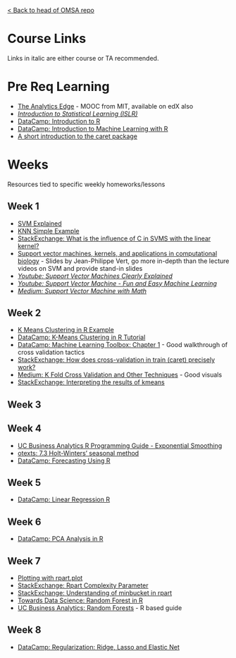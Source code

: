 [< Back to head of OMSA repo](README.md)

# Course Links

Links in italic are either course or TA recommended.

# Pre Req Learning

* [The Analytics Edge](https://ocw.mit.edu/courses/sloan-school-of-management/15-071-the-analytics-edge-spring-2017/) - MOOC from MIT, available on edX also
* *[Introduction to Statistical Learning (ISLR)](http://faculty.marshall.usc.edu/gareth-james/ISL/ISLR%20Seventh%20Printing.pdf)*
* [DataCamp: Introduction to R](https://www.datacamp.com/courses/free-introduction-to-r)
* [DataCamp: Introduction to Machine Learning with R](https://campus.datacamp.com/courses/introduction-to-machine-learning-with-r/)
* [A short introduction to the caret package](https://cran.csiro.au/web/packages/caret/vignettes/caret.html)

# Weeks

Resources tied to specific weekly homeworks/lessons

## Week 1

* [SVM Explained](https://static1.squarespace.com/static/58851af9ebbd1a30e98fb283/t/58902fbae4fcb5398aeb7505/1485844411772/SVM+Explained.pdf)
* [KNN Simple Example](http://rstudio-pubs-static.s3.amazonaws.com/24844_335efcfc09954ad99c4e05d9548ed2ad.html)
* [StackExchange: What is the influence of C in SVMS with the linear kernel?](https://stats.stackexchange.com/questions/31066/what-is-the-influence-of-c-in-svms-with-linear-kernel)
* [Support vector machines, kernels, and applications in computational biology](http://members.cbio.mines-paristech.fr/~jvert/talks/110401mines/mines.pdf) - Slides by Jean-Philippe Vert, go more in-depth than the lecture videos on SVM and provide stand-in slides 
* *[Youtube: Support Vector Machines Clearly Explained](https://www.youtube.com/watch?v=efR1C6CvhmE)*
* *[Youtube: Support Vector Machine - Fun and Easy Machine Learning](https://www.youtube.com/watch?v=Y6RRHw9uN9o)*
* *[Medium: Support Vector Machine with Math](https://medium.com/deep-math-machine-learning-ai/chapter-3-support-vector-machine-with-math-47d6193c82be)*

## Week 2 

* [K Means Clustering in R Example](http://www.learnbymarketing.com/tutorials/k-means-clustering-in-r-example/)
* [DataCamp: K-Means Clustering in R Tutorial](https://www.datacamp.com/community/tutorials/k-means-clustering-r)
* [DataCamp: Machine Learning Toolbox: Chapter 1](https://campus.datacamp.com/courses/machine-learning-toolbox/regression-models-fitting-them-and-evaluating-their-performance?ex=1) - Good walkthrough of cross validation tactics
* [StackExchange: How does cross-validation in train (caret) precisely work?](https://stats.stackexchange.com/questions/219154/how-does-cross-validation-in-train-caret-precisely-work)
* [Medium: K Fold Cross Validation and Other Techniques](https://medium.com/datadriveninvestor/k-fold-and-other-cross-validation-techniques-6c03a2563f1e) - Good visuals
* [StackExchange: Interpreting the results of kmeans](https://stats.stackexchange.com/questions/48520/interpreting-result-of-k-means-clustering-in-r)

## Week 3

## Week 4
* [UC Business Analytics R Programming Guide - Exponential Smoothing](http://uc-r.github.io/ts_exp_smoothing)
* [otexts: 7.3 Holt-Winters’ seasonal method](https://otexts.com/fpp2/holt-winters.html)
* [DataCamp: Forecasting Using R](https://www.datacamp.com/courses/forecasting-using-r)

## Week 5

* [DataCamp: Linear Regression R](https://www.datacamp.com/community/tutorials/linear-regression-R)

## Week 6

* [DataCamp: PCA Analysis in R](https://www.datacamp.com/community/tutorials/pca-analysis-r)

## Week 7

* [Plotting with rpart.plot](http://www.milbo.org/rpart-plot/prp.pdf)
* [StackExchange: Rpart Complexity Parameter](https://stats.stackexchange.com/questions/117908/rpart-complexity-parameter-confusion)
* [StackExchange: Understanding of minbucket in rpart](https://stackoverflow.com/questions/29620619/understanding-of-minbucket-function-in-cart-model-using-r)
* [Towards Data Science: Random Forest in R](https://towardsdatascience.com/random-forest-in-r-f66adf80ec9)
* [UC Business Analytics: Random Forests](https://uc-r.github.io/random_forests) - R based guide

## Week 8

* [DataCamp: Regularization: Ridge, Lasso and Elastic Net](https://www.datacamp.com/community/tutorials/tutorial-ridge-lasso-elastic-net)
